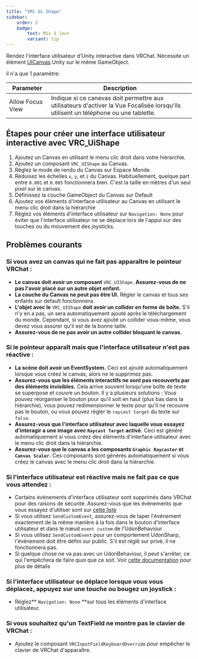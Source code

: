 ```yaml
---
title: "VRC Ui Shape"
sidebar:
    order: 2
    badge: 
        text: Mis à jour
        variant: tip
---
```

Rendez l'interface utilisateur d'Unity interactive dans VRChat. Nécessite un élément [UICanvas](https://docs.unity3d.com/Manual/UICanvas.html) Unity sur le même GameObject.

il n'a que 1 paramètre: 

| Parameter        | Description                                                                                         |
| ---------------- | --------------------------------------------------------------------------------------------------- |
| Allow Focus View | Indique si ce canevas doit permettre aux utilisateurs d'activer la Vue Focalisée lorsqu'ils utilisent un téléphone ou une tablette. |

## Étapes pour créer une interface utilisateur interactive avec VRC_UiShape

1. Ajoutez un Canvas en utilisant le menu clic droit dans votre hiérarchie.
2. Ajoutez un composant `VRC_UIShape` au Canvas.
3. Réglez le mode de rendu du Canvas sur Espace Monde.
4. Réduisez les échelles `x`, `y`, et `z` du Canvas. Habituellement, quelque part entre `0.001` et `0.005` fonctionnera bien. C'est la taille en mètres d'un seul pixel sur le canvas.
5. Définissez la couche GameObject du Canvas sur Default
6. Ajoutez vos éléments d'interface utilisateur au Canvas en utilisant le menu clic droit dans la hiérarchie
7. Réglez vos éléments d'interface utilisateur sur `Navigation: None` pour éviter que l'interface utilisateur ne se déplace lors de l'appui sur des touches ou du mouvement des joysticks.

## Problèmes courants

### Si vous avez un canvas qui ne fait pas apparaître le pointeur VRChat :

* **Le canvas doit avoir un composant** `VRC_UIShape`. **Assurez-vous de ne pas l'avoir placé sur un autre objet enfant.**
* **La couche du Canvas ne peut pas être UI.** Régler le canvas et tous ses enfants sur default fonctionnera.
* **L'objet avec le** `VRC_UIShape` **doit avoir un collider en forme de boîte.** S'il n'y en a pas, un sera automatiquement ajouté après le téléchargement du monde. Cependant, si vous avez ajouté un collider vous-même, vous devez vous assurer qu'il est de la bonne taille.
* **Assurez-vous de ne pas avoir un autre collider bloquant le canvas.**

### Si le pointeur apparaît mais que l'interface utilisateur n'est pas réactive :
* **La scène doit avoir un EventSystem.** Ceci est ajouté automatiquement lorsque vous créez le canvas, alors ne le supprimez pas.
* **Assurez-vous que les éléments interactifs ne sont pas recouverts par des éléments invisibles.** Cela arrive souvent lorsqu'une boîte de texte se superpose et couvre un bouton. Il y a plusieurs solutions : Vous pouvez réorganiser le bouton pour qu'il soit en haut (plus bas dans la hiérarchie), vous pouvez redimensionner le texte pour qu'il ne recouvre pas le bouton, ou vous pouvez régler le `raycast target` du texte sur `false`.
* **Assurez-vous que l'interface utilisateur avec laquelle vous essayez d'interagir a une image avec `Raycast Target` activé.** Ceci est généré automatiquement si vous créez des éléments d'interface utilisateur avec le menu clic droit dans la hiérarchie.
* **Assurez-vous que le canvas a les composants `Graphic Raycaster` et `Canvas Scaler`.** Ces composants sont générés automatiquement si vous créez le canvas avec le menu clic droit dans la hiérarchie.

### Si l'interface utilisateur est réactive mais ne fait pas ce que vous attendez :

* Certains événements d'interface utilisateur sont supprimés dans VRChat pour des raisons de sécurité. Assurez-vous que les événements que vous essayez d'utiliser sont sur [cette liste](/worlds/udon/ui-events)
* Si vous utilisez `SendCustomEvent`, assurez-vous de taper l'événement exactement de la même manière à la fois dans le bouton d'interface utilisateur et dans le nœud `event custom` de l'UdonBehaviour
* Si vous utilisez `SendCustomEvent` pour un comportement UdonSharp, l'événement doit être défini sur public. S'il est réglé sur privé, il ne fonctionnera pas.
* Si quelque chose ne va pas avec un UdonBehaviour, il peut s'arrêter, ce qui l'empêchera de faire quoi que ce soit. Voir [cette documentation](/worlds/udon/debugging-udon-projects#finding-udon-errors) pour plus de détails

### Si l'interface utilisateur se déplace lorsque vous vous déplacez, appuyez sur une touche ou bougez un joystick :

* Réglez** `Navigation: None` **sur tous les éléments d'interface utilisateur.

### Si vous souhaitez qu'un TextField ne montre pas le clavier de VRChat :

* Ajoutez le composant `VRCInputFieldKeyboardOverride` pour empêcher le clavier de VRChat d'apparaître.
